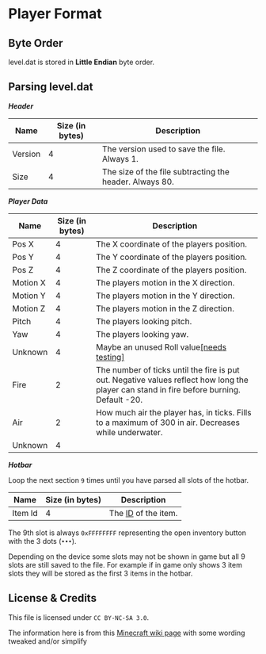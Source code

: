 # Player Format

## Byte Order

level.dat is stored in **Little Endian** byte order.

## Parsing level.dat

***Header***

| Name | Size (in bytes) | Description |
|------|-----------------|-------------|
| Version | 4 | The version used to save the file. Always 1. |
| Size | 4 | The size of the file subtracting the header. Always 80. |

***Player Data***

| Name | Size (in bytes) | Description |
|------|-----------------|-------------|
| Pos X | 4 | The X coordinate of the players position. |
| Pos Y | 4 | The Y coordinate of the players position. |
| Pos Z | 4 | The Z coordinate of the players position. |
| Motion X | 4 | The players motion in the X direction. |
| Motion Y | 4 | The players motion in the Y direction. |
| Motion Z | 4 | The players motion in the Z direction. |
| Pitch | 4 | The players looking pitch. |
| Yaw | 4 | The players looking yaw. |
| Unknown | 4 | Maybe an unused Roll value[\[needs testing\]]() |
| Fire | 2 | The number of ticks until the fire is put out. Negative values reflect how long the player can stand in fire before burning. Default -20. |
| Air | 2 | How much air the player has, in ticks. Fills to a maximum of 300 in air. Decreases while underwater. |
| Unknown | 4 | |

***Hotbar***

Loop the next section `9` times until you have parsed all slots of the hotbar.

| Name | Size (in bytes) | Description |
|------|-----------------|-------------|
| Item Id | 4 | The [ID](https://minecraft.wiki/w/Pocket_Edition_data_values_Pre-v0.2.0_alpha) of the item. |

The 9th slot is always `0xFFFFFFFF` representing the open inventory button with the 3 dots (`•••`).

Depending on the device some slots may not be shown in game but all 9 slots are still saved to the file. For example if in game only shows 3 item slots they will be stored as the first 3 items in the hotbar.

## License & Credits

This file is licensed under `CC BY-NC-SA 3.0`.

The information here is from this [Minecraft wiki page](https://minecraft.wiki/w/Bedrock_Edition_level_format/v0.1.0_alpha#player.dat) with some wording tweaked and/or simplify
